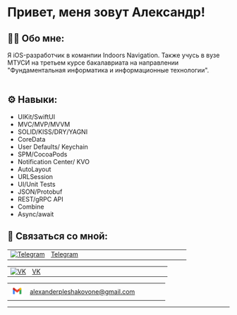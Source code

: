 # Привет, меня зовут Александр!

## :man_technologist: Обо мне:

Я iOS-разработчик в команпии Indoors Navigation. Также учусь в вузе МТУСИ на третьем курсе бакалавриата на направлении "Фундаментальная информатика и информационные технологии".
<br>
<br>

## ⚙️ Навыки:
- UIKit/SwiftUI
- MVC/MVP/MVVM
- SOLID/KISS/DRY/YAGNI
- CoreData
- User Defaults/ Keychain
- SPM/CocoaPods
- Notification Center/ KVO
- AutoLayout
- URLSession
- UI/Unit Tests
- JSON/Protobuf
- REST/gRPC API
- Combine
- Async/await

## 🤝 Связаться со мной:

<table>
  <tr>
    <td>
      <a href="https://t.me/AlexanderPleshakovOne" target="_blank">
        <img src="https://cdn-icons-png.flaticon.com/512/2111/2111646.png" width="30" height="30" alt="Telegram" />
      </a>
    </td>
    <td style="vertical-align: middle;" width="300">
       <a href="https://t.me/AlexanderPleshakovOne" target="_blank">Telegram</a>
    </td>
  </tr>
</table>
<table>
  <tr>
    <td>
      <a href="https://vk.com/prostoal_ex" target="_blank">
        <img src="https://cdn-icons-png.flaticon.com/512/145/145813.png" width="30" height="30" alt="VK"/>
      </a>
    </td>
    <td style="vertical-align: middle;" width="300">
      <a href="https://vk.com/prostoal_ex" target="_blank">VK</a>
    </td>
  </tr>
</table>
<table>
  <tr>
    <td>
      <a href="mailto:alexanderpleshakovone@gmail.com" target="_blank">
        <img src="https://github.com/AlexanderPleshakov/alexanderpleshakov/blob/main/assets/gmail.png" width="30" height="30" alt="Gmail"/>
      </a>
    </td>
    <td style="vertical-align: middle;" width="300">
      <a href="mailto:alexanderpleshakovone@gmail.com" target="_blank">alexanderpleshakovone@gmail.com</a>
    </td>
  </tr>
</table>

---


